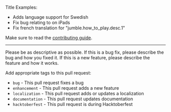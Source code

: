 Title Examples: 
 
- Adds language support for Swedish
- Fix bug relating to on iPads
- Fix french translation for "jumble.how_to_play.desc.1"

Make sure to read the [contributing guide](https://github.com/avikantz/ikea-word-games/blob/main/CONTRIBUTING.md).

--------

Please be as descriptive as possible. If this is a bug fix, please describe the bug and how you fixed it. If this is a new feature, please describe the feature and how it works.

Add appropriate tags to this pull request:

- `bug` - This pull request fixes a bug
- `enhancement` - This pull request adds a new feature
- `localization` - This pull request adds or updates a localization
- `documentation` - This pull request updates documentation
- `hacktoberfest` - This pull request is during Hacktoberfest
